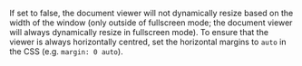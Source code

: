 If set to false, the document viewer will not dynamically resize based on the
width of the window (only outside of fullscreen mode; the document viewer will
always dynamically resize in fullscreen mode). To ensure that the viewer is
always horizontally centred, set the horizontal margins to `auto` in the CSS
(e.g. `margin: 0 auto`).
